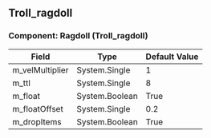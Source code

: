 ## Troll_ragdoll

### Component: Ragdoll (Troll_ragdoll)

|Field|Type|Default Value|
|---|---|---|
|m_velMultiplier|System.Single|1|
|m_ttl|System.Single|8|
|m_float|System.Boolean|True|
|m_floatOffset|System.Single|0.2|
|m_dropItems|System.Boolean|True|

